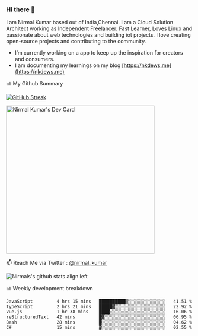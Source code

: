 ### Hi there 👋

 I am Nirmal Kumar based out of India,Chennai. I am a Cloud Solution Architect working as Independent Freelancer. Fast Learner, Loves Linux and passionate about web technologies and building iot projects. I love creating open-source projects and contributing to the community.

- I’m currently working on a app to keep up the inspiration for creators and consumers.
- I am documenting my learnings on my blog [https://nkdews.me](https://nkdews.me)


📊 My Github Summary

[![GitHub Streak](https://github-readme-streak-stats.herokuapp.com?user=nk-gears&theme=dark&hide_border=true&date_format=M%20j%5B%2C%20Y%5D)](https://git.io/streak-stats)

<a href="https://app.daily.dev/nirmal_kumar"><img src="https://api.daily.dev/devcards/a16cfcf02d384b16b41de71ce4d1d811.png?r=8ve" width="400" alt="Nirmal Kumar's Dev Card"/></a>

📫 Reach Me via  Twitter : [@nirmal_kumar](https://twitter.com/nirmal_kumar)

![Nirmals's github stats align left](https://github-readme-stats.vercel.app/api?username=nk-gears&show_icons=true)


📊 Weekly development breakdown

<!--START_SECTION:waka-->

```text
JavaScript         4 hrs 15 mins   ██████████▒░░░░░░░░░░░░░░   41.51 %
TypeScript         2 hrs 21 mins   █████▓░░░░░░░░░░░░░░░░░░░   22.92 %
Vue.js             1 hr 38 mins    ████░░░░░░░░░░░░░░░░░░░░░   16.06 %
reStructuredText   42 mins         █▓░░░░░░░░░░░░░░░░░░░░░░░   06.95 %
Bash               28 mins         █░░░░░░░░░░░░░░░░░░░░░░░░   04.62 %
C#                 15 mins         ▓░░░░░░░░░░░░░░░░░░░░░░░░   02.55 %
```

<!--END_SECTION:waka-->



